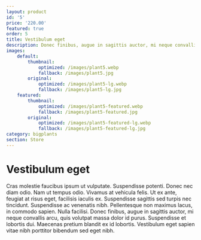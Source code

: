 ```yaml
---
layout: product
id: '5'
price: '220.00'
featured: true
order: 5
title: Vestibulum eget
description: Donec finibus, augue in sagittis auctor, mi neque convallis arcu, quis volutpat massa dolor id purus.
images:
    default:
        thumbnail:
            optimized: /images/plant5.webp
            fallback: /images/plant5.jpg
        original:
            optimized: /images/plant5-lg.webp
            fallback: /images/plant5-lg.jpg
    featured: 
        thumbnail:
            optimized: /images/plant5-featured.webp
            fallback: /images/plant5-featured.jpg
        original:
            optimized: /images/plant5-featured-lg.webp
            fallback: /images/plant5-featured-lg.jpg
category: bigplants
section: Store
---
```


# Vestibulum eget

Cras molestie faucibus ipsum ut vulputate. Suspendisse potenti. Donec nec diam odio. Nam ut tempus odio. Vivamus at vehicula felis. Ut ex ante, feugiat at risus eget, facilisis iaculis ex. Suspendisse sagittis sed turpis nec tincidunt. Suspendisse ac venenatis nibh. Pellentesque non maximus lacus, in commodo sapien. Nulla facilisi. Donec finibus, augue in sagittis auctor, mi neque convallis arcu, quis volutpat massa dolor id purus. Suspendisse et lobortis dui. Maecenas pretium blandit ex id lobortis. Vestibulum eget sapien vitae nibh porttitor bibendum sed eget nibh.
